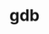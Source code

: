 ---
title: "gdb"
layout: cache
categories: [package, develop-2025-05-04]
meta: {"compilers": ["gcc@10.5.0", "gcc@11.4.0", "gcc@13.3.0"], "num_specs": 3, "num_specs_by_stack": {"developer-tools-aarch64-linux-gnu": 1, "developer-tools-x86_64_v3-linux-gnu": 1, "hep": 1, "root": 3}, "oss": ["centos7", "rhel8", "ubuntu22.04"], "platforms": ["linux"], "stacks": ["developer-tools-aarch64-linux-gnu", "developer-tools-x86_64_v3-linux-gnu", "hep", "root"], "targets": ["aarch64", "x86_64_v3"], "versions": ["13.2", "15.2"]}
spec_details: [{"compiler": "gcc@11.4.0", "hash": "4mxe2jgjzwgjmcgbrv4hym5z3gecwhwk", "os": "ubuntu22.04", "platform": "linux", "size": "-", "stacks": ["hep", "root"], "target": "x86_64_v3", "variants": ["build_system=autotools", "+debuginfod", "~gold", "~ld", "~lto", "patches:=7590c95", "+python", "~quad", "~source-highlight", "~tui", "+xz"], "versions": ["15.2"]}, {"compiler": "gcc@10.5.0", "hash": "6db7ttmat7zgjkrixuwq3lut7ptuv26r", "os": "centos7", "platform": "linux", "size": "-", "stacks": ["developer-tools-x86_64_v3-linux-gnu", "root"], "target": "x86_64_v3", "variants": ["build_system=autotools", "+debuginfod", "~gold", "~ld", "~lto", "patches:=7590c95", "+python", "~quad", "~source-highlight", "~tui", "+xz"], "versions": ["13.2"]}, {"compiler": "gcc@13.3.0", "hash": "kzfz5i6f6s2lgl3scuawdabrgtzr2pjt", "os": "rhel8", "platform": "linux", "size": "-", "stacks": ["developer-tools-aarch64-linux-gnu", "root"], "target": "aarch64", "variants": ["build_system=autotools", "+debuginfod", "~gold", "~ld", "~lto", "patches:=7590c95", "+python", "~quad", "~source-highlight", "~tui", "+xz"], "versions": ["13.2"]}]
---